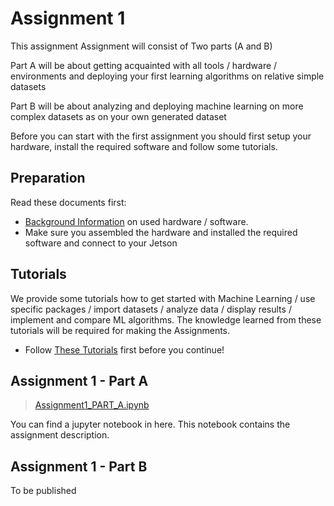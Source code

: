 # Assignment 1
This assignment Assignment will consist of Two parts (A and B)

Part A will be about getting acquainted with all tools / hardware / environments and deploying your first learning algorithms on relative simple datasets

Part B will be about analyzing and deploying machine learning on more complex datasets as on your own generated dataset

Before you can start with the first assignment you should first setup your hardware, install the required software and follow some tutorials.

## Preparation


Read these documents first:
- [Background Information](Background_information.md) on used hardware / software.
- Make sure you assembled the hardware and installed the required software and connect to your Jetson

## Tutorials

We provide some tutorials how to get started with Machine Learning / use specific packages / import datasets / analyze data  / display results / implement and compare ML algorithms.
The knowledge learned from these tutorials will be required for making the Assignments.

- Follow [These Tutorials](Tutorials) first before you continue!

## Assignment 1 - Part A

> [Assignment1_PART_A.ipynb](Assignment1_PART_A.ipynb)

You can find a jupyter notebook in here.
This notebook contains the assignment description.



## Assignment 1 - Part B

To be published
